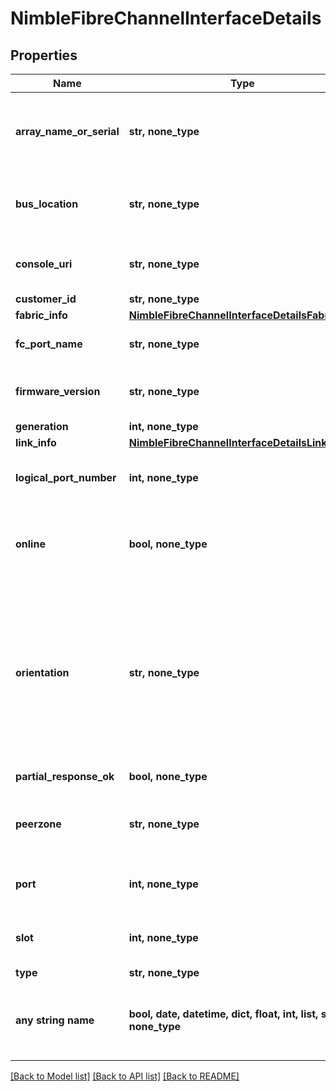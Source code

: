 # NimbleFibreChannelInterfaceDetails


## Properties
Name | Type | Description | Notes
------------ | ------------- | ------------- | -------------
**array_name_or_serial** | **str, none_type** | Name or serial number of array where the interface is hosted. | [optional] 
**bus_location** | **str, none_type** | PCI bus location of the HBA for this Fibre Channel port. | [optional] 
**console_uri** | **str, none_type** | consoleUri for detailed storage object | [optional] 
**customer_id** | **str, none_type** | customerId | [optional] 
**fabric_info** | [**NimbleFibreChannelInterfaceDetailsFabricInfo**](NimbleFibreChannelInterfaceDetailsFabricInfo.md) |  | [optional] 
**fc_port_name** | **str, none_type** | Name of Fibre Channel port. | [optional] 
**firmware_version** | **str, none_type** | Version of the Fibre Channel firmware. | [optional] 
**generation** | **int, none_type** | generation | [optional] 
**link_info** | [**NimbleFibreChannelInterfaceDetailsLinkInfo**](NimbleFibreChannelInterfaceDetailsLinkInfo.md) |  | [optional] 
**logical_port_number** | **int, none_type** | Logical port number for the Fibre Channel port. | [optional] 
**online** | **bool, none_type** | Identify whether the Fibre Channel interface is online. | [optional] 
**orientation** | **str, none_type** | Orientation of FC ports on a HBA. An orientation of &#39;right_to_left&#39; indicates that ports are ordered as 3,2,1,0 on the slot. Possible values: &#39;left_to_right&#39;, &#39;right_to_left&#39;. | [optional] 
**partial_response_ok** | **bool, none_type** | Port response. | [optional] 
**peerzone** | **str, none_type** | Active peer zone for this Fibre Channel interface. | [optional] 
**port** | **int, none_type** | HBA port number for this Fibre Channel port. | [optional] 
**slot** | **int, none_type** | HBA slot number for this Fibre Channel port. | [optional] 
**type** | **str, none_type** | type | [optional] 
**any string name** | **bool, date, datetime, dict, float, int, list, str, none_type** | any string name can be used but the value must be the correct type | [optional]

[[Back to Model list]](../README.md#documentation-for-models) [[Back to API list]](../README.md#documentation-for-api-endpoints) [[Back to README]](../README.md)


